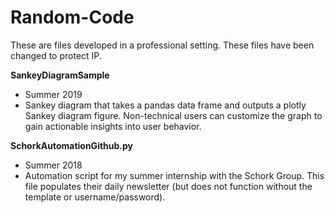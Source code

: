# Random-Code
These are files developed in a professional setting. These files have been changed to protect IP. 

**SankeyDiagramSample**
- Summer 2019
- Sankey diagram that takes a pandas data frame and outputs a plotly Sankey diagram figure. Non-technical users can customize the graph to gain actionable insights into user behavior.

**SchorkAutomationGithub.py**
- Summer 2018
- Automation script for my summer internship with the Schork Group. This file populates their daily newsletter (but does not function without the template or username/password).
